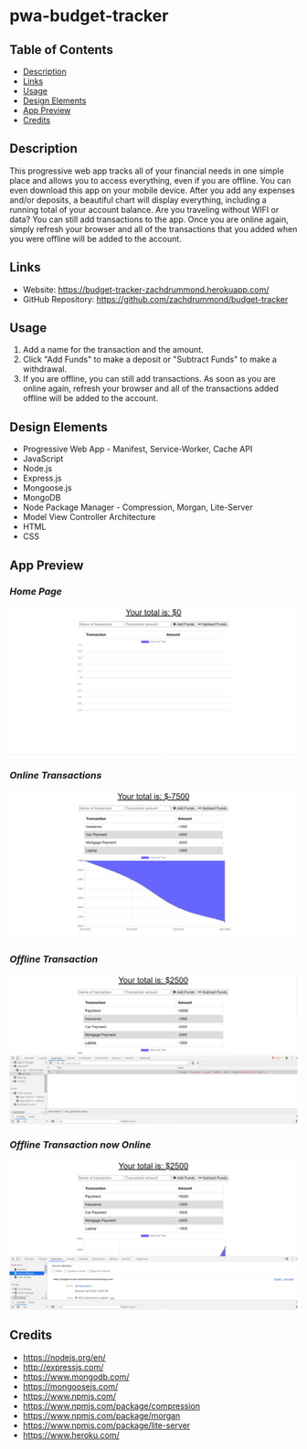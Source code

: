 # pwa-budget-tracker

## Table of Contents
* [Description](#Description)
* [Links](#Links)
* [Usage](#Usage)
* [Design Elements](#Design-Elements)
* [App Preview](#App-Preview)
* [Credits](#Credits)

## Description
This progressive web app tracks all of your financial needs in one simple place and allows you to access everything, even if you are offline. You can even download this app on your mobile device. After you add any expenses and/or deposits, a beautiful chart will display everything, including a running total of your account balance. Are you traveling without WIFI or data? You can still add transactions to the app. Once you are online again, simply refresh your browser and all of the transactions that you added when you were offline will be added to the account.

## Links
* Website: https://budget-tracker-zachdrummond.herokuapp.com/
* GitHub Repository: https://github.com/zachdrummond/budget-tracker

## Usage
1. Add a name for the transaction and the amount.
2. Click "Add Funds" to make a deposit or "Subtract Funds" to make a withdrawal.
3. If you are offline, you can still add transactions. As soon as you are online again, refresh your browser and all of the transactions added offline will be added to the account.

## Design Elements
* Progressive Web App - Manifest, Service-Worker, Cache API
* JavaScript
* Node.js
* Express.js
* Mongoose.js
* MongoDB
* Node Package Manager - Compression, Morgan, Lite-Server
* Model View Controller Architecture
* HTML
* CSS

## App Preview
### *Home Page*
![1](./public/images/Home.png)
### *Online Transactions*
![2](./public/images/transactions.png)
### *Offline Transaction*
![3](./public/images/offline.png)
### *Offline Transaction now Online*
![4](./public/images/online.png)

## Credits
* https://nodejs.org/en/
* http://expressjs.com/
* https://www.mongodb.com/
* https://mongoosejs.com/
* https://www.npmjs.com/
* https://www.npmjs.com/package/compression
* https://www.npmjs.com/package/morgan
* https://www.npmjs.com/package/lite-server
* https://www.heroku.com/